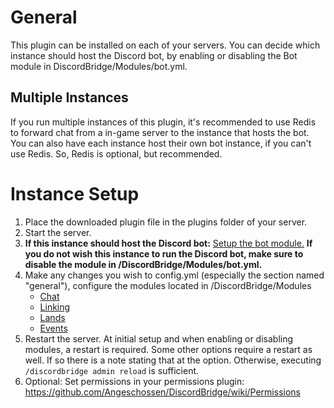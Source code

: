 # General
This plugin can be installed on each of your servers. You can decide which instance should host the Discord bot, by enabling or disabling the Bot module in DiscordBridge/Modules/bot.yml.

## Multiple Instances
If you run multiple instances of this plugin, it's recommended to use Redis to forward chat from a in-game server to the instance that hosts the bot. You can also have each instance host their own bot instance, if you can't use Redis. So, Redis is optional, but recommended.

# Instance Setup
1. Place the downloaded plugin file in the plugins folder of your server.
2. Start the server.
3. **If this instance should host the Discord bot:** [Setup the bot module.](https://github.com/Angeschossen/DiscordBridge/wiki/Bot-Module) **If you do not wish this instance to run the Discord bot, make sure to disable the module in /DiscordBridge/Modules/bot.yml.**
4. Make any changes you wish to config.yml (especially the section named "general"), configure the modules located in /DiscordBridge/Modules
   * [Chat](https://github.com/Angeschossen/DiscordBridge/wiki/Chat-Module)
   * [Linking](https://github.com/Angeschossen/DiscordBridge/wiki/Linking-Module)
   * [Lands](https://github.com/Angeschossen/DiscordBridge/wiki/Lands-Module)
   * [Events](https://github.com/Angeschossen/DiscordBridge/wiki/Events-Module)
5. Restart the server. At initial setup and when enabling or disabling modules, a restart is required. Some other options require a restart as well. If so there is a note stating that at the option. Otherwise, executing ``/discordbridge admin reload`` is sufficient.
6. Optional: Set permissions in your permissions plugin: https://github.com/Angeschossen/DiscordBridge/wiki/Permissions
